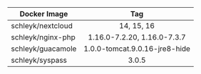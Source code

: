 
| Docker Image        |      Tag                           |
|---------------------|:----------------------------------:|
| schleyk/nextcloud   | 14, 15, 16                         |
| schleyk/nginx-php   | 1.16.0-7.2.20, 1.16.0-7.3.7        |
| schleyk/guacamole   | 1.0.0-tomcat.9.0.16-jre8-hide      |
| schleyk/syspass     | 3.0.5                                  |
